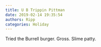 ```yaml
---
title: U B Trippin Pittman
date: 2019-02-14 19:35:54
authors: Ripp
categories: Holiday
---
```


 Tried the Burrell burger.
Gross. Slime patty.